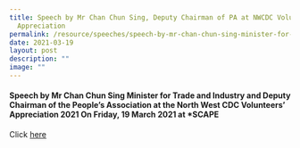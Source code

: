 ```yaml
---
title: Speech by Mr Chan Chun Sing, Deputy Chairman of PA at NWCDC Volunteers’
  Appreciation
permalink: /resource/speeches/speech-by-mr-chan-chun-sing-minister-for-trade-and-industry/
date: 2021-03-19
layout: post
description: ""
image: ""
---
```

#### Speech by Mr Chan Chun Sing Minister for Trade and Industry and Deputy Chairman of the People’s Association at the North West CDC Volunteers’ Appreciation 2021 On Friday, 19 March 2021 at *SCAPE

Click [here](/files/NewsRoom/Speech-by-Mr-Chan-Chun-Sing-Minister-for-Trade-and-Industry-and-Deputy-Chairman.pdf)
